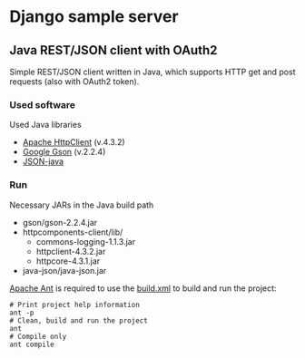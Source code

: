 # Django sample server

## Java REST/JSON client with OAuth2

Simple REST/JSON client written in Java, which supports HTTP get and post requests (also with OAuth2 token).

### Used software

Used Java libraries

* [Apache HttpClient](http://hc.apache.org/downloads.cgi) (v.4.3.2)
* [Google Gson](https://code.google.com/p/google-gson/downloads) (v.2.2.4)
* [JSON-java](https://github.com/douglascrockford/JSON-java)

### Run

Necessary JARs in the Java build path

* gson/gson-2.2.4.jar
* httpcomponents-client/lib/
    * commons-logging-1.1.3.jar
    * httpclient-4.3.2.jar
    * httpcore-4.3.1.jar
* java-json/java-json.jar
    

[Apache Ant](http://ant.apache.org) is required to use the [build.xml](build.xm) to build and run the project:

```
# Print project help information
ant -p
# Clean, build and run the project
ant
# Compile only
ant compile
```


